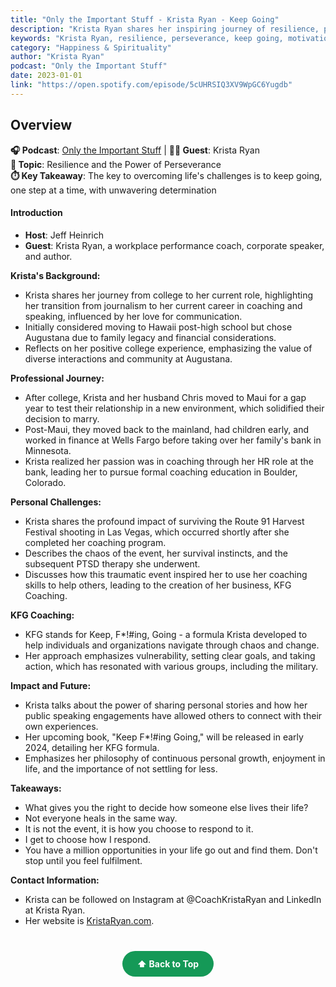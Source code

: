 ```yaml
---
title: "Only the Important Stuff - Krista Ryan - Keep Going"
description: "Krista Ryan shares her inspiring journey of resilience, perseverance, and the importance of keeping going through life's challenges."
keywords: "Krista Ryan, resilience, perseverance, keep going, motivation, inspiration, personal growth, overcoming challenges"
category: "Happiness & Spirituality"
author: "Krista Ryan"
podcast: "Only the Important Stuff"
date: 2023-01-01
link: "https://open.spotify.com/episode/5cUHRSIQ3XV9WpGC6Yugdb"
---
```


## Overview

**🎧 Podcast**: [Only the Important Stuff](https://open.spotify.com/show/15xY5xN0SQkhlOKDn89AhZ) | **👩‍✨ Guest**: Krista Ryan  
**🎯 Topic**: Resilience and the Power of Perseverance  
**⏱️ Key Takeaway**: The key to overcoming life's challenges is to keep going, one step at a time, with unwavering determination

#### **Introduction**
- **Host**: Jeff Heinrich
- **Guest**: Krista Ryan, a workplace performance coach, corporate speaker, and author.

**Krista's Background:**
- Krista shares her journey from college to her current role, highlighting her transition from journalism to her current career in coaching and speaking, influenced by her love for communication.
- Initially considered moving to Hawaii post-high school but chose Augustana due to family legacy and financial considerations.
- Reflects on her positive college experience, emphasizing the value of diverse interactions and community at Augustana.

**Professional Journey:**
- After college, Krista and her husband Chris moved to Maui for a gap year to test their relationship in a new environment, which solidified their decision to marry.
- Post-Maui, they moved back to the mainland, had children early, and worked in finance at Wells Fargo before taking over her family's bank in Minnesota.
- Krista realized her passion was in coaching through her HR role at the bank, leading her to pursue formal coaching education in Boulder, Colorado.

**Personal Challenges:**
- Krista shares the profound impact of surviving the Route 91 Harvest Festival shooting in Las Vegas, which occurred shortly after she completed her coaching program.
- Describes the chaos of the event, her survival instincts, and the subsequent PTSD therapy she underwent.
- Discusses how this traumatic event inspired her to use her coaching skills to help others, leading to the creation of her business, KFG Coaching.

**KFG Coaching:**
- KFG stands for Keep, F*!#ing, Going - a formula Krista developed to help individuals and organizations navigate through chaos and change.
- Her approach emphasizes vulnerability, setting clear goals, and taking action, which has resonated with various groups, including the military.

**Impact and Future:**
- Krista talks about the power of sharing personal stories and how her public speaking engagements have allowed others to connect with their own experiences.
- Her upcoming book, "Keep F*!#ing Going," will be released in early 2024, detailing her KFG formula.
- Emphasizes her philosophy of continuous personal growth, enjoyment in life, and the importance of not settling for less.

**Takeaways:**
- What gives you the right to decide how someone else lives their life?
- Not everyone heals in the same way.
- It is not the event, it is how you choose to respond to it.
- I get to choose how I respond.
- You have a million opportunities in your life go out and find them. Don't stop until you feel fulfilment.

**Contact Information:**
- Krista can be followed on Instagram at @CoachKristaRyan and LinkedIn at Krista Ryan.
- Her website is [KristaRyan.com](https://www.kristaryan.com/).

<div style="text-align: center; margin: 40px 0;">
  <a href="#" style="background: #159957; color: white; padding: 12px 24px; border-radius: 25px; text-decoration: none; font-weight: bold; display: inline-block; transition: all 0.3s ease;" onmouseover="this.style.background='#1e7e34'; this.style.transform='translateY(-2px)'" onmouseout="this.style.background='#159957'; this.style.transform='translateY(0)'">
    ⬆️ Back to Top
  </a>
</div>

